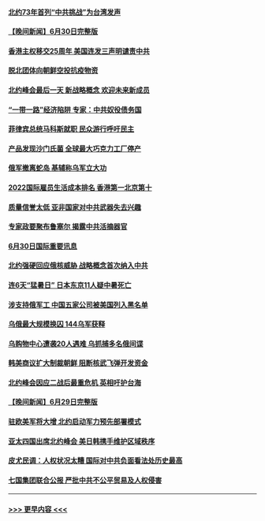 #### [北约73年首列“中共挑战”为台湾发声](../pages/prog202/a103469095.md?t=07011701) 
#### [【晚间新闻】6月30日完整版](../pages/prog202/a103469054.md?t=07011701) 
#### [香港主权移交25周年 美国连发三声明谴责中共](../pages/prog202/a103469052.md?t=07011701) 
#### [脱北团体向朝鲜空投抗疫物资](../pages/prog202/a103468867.md?t=07011701) 
#### [北约峰会最后一天 新战略概念 欢迎未来新成员](../pages/prog202/a103468877.md?t=07011701) 
#### [“一带一路”经济陷阱 专家：中共奴役债务国](../pages/prog202/a103468865.md?t=07011701) 
#### [菲律宾总统马科斯就职 民众游行呼吁民主](../pages/prog202/a103468863.md?t=07011701) 
#### [产品发现沙门氏菌 全球最大巧克力工厂停产](../pages/prog202/a103468737.md?t=07011701) 
#### [俄军撤离蛇岛 基辅称乌军立大功](../pages/prog202/a103468727.md?t=07011701) 
#### [2022国际雇员生活成本排名 香港第一北京第十](../pages/prog202/a103468597.md?t=07011701) 
#### [质量信誉太低 亚非国家对中共武器失去兴趣](../pages/prog202/a103468601.md?t=07011701) 
#### [专家政要聚布鲁塞尔 揭露中共活摘器官](../pages/prog202/a103468570.md?t=07011701) 
#### [6月30日国际重要讯息](../pages/prog202/a103468563.md?t=07011701) 
#### [北约强硬回应俄核威胁 战略概念首次纳入中共](../pages/prog202/a103468586.md?t=07011701) 
#### [连6天“猛暑日” 日本东京11人疑中暑死亡](../pages/prog202/a103468467.md?t=07011701) 
#### [涉支持俄军工 中国五家公司被美国列入黑名单](../pages/prog202/a103468264.md?t=07011701) 
#### [乌俄最大规模换囚 144乌军获释](../pages/prog202/a103468199.md?t=07011701) 
#### [乌购物中心遭袭20人遇难 乌抓捕多名俄间谍](../pages/prog202/a103468136.md?t=07011701) 
#### [韩美商议扩大制裁朝鲜 阻断核武飞弹开发资金](../pages/prog202/a103468187.md?t=07011701) 
#### [北约峰会因应二战后最重危机 英相吁护台海](../pages/prog202/a103468138.md?t=07011701) 
#### [【晚间新闻】6月29日完整版](../pages/prog202/a103468118.md?t=07011701) 
#### [驻欧美军将大增 北约启动军力预先部署模式](../pages/prog202/a103468046.md?t=07011701) 
#### [亚太四国出席北约峰会 美日韩携手维护区域秩序](../pages/prog202/a103468048.md?t=07011701) 
#### [皮尤民调：人权状况太糟 国际对中共负面看法处历史最高](../pages/prog202/a103468011.md?t=07011701) 
#### [七国集团联合公报 严批中共不公平贸易及人权侵害](../pages/prog202/a103467954.md?t=07011701) 

----
#### [ >>> 更早内容 <<< ](../indexes/prog202-earlier.md)
